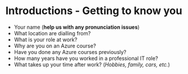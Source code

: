 # Introductions - Getting to know you
- Your name (**help us with any pronunciation issues**)
- What location are dialling from?
- What is your role at work?  
- Why are you on an Azure course?
- Have you done any Azure courses previously?
- How many years have you worked in a professional IT role?
- What takes up your time after work? (*Hobbies, family, cars, etc.*) 
